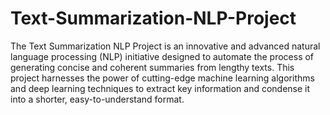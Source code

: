 # Text-Summarization-NLP-Project
The Text Summarization NLP Project is an innovative and advanced natural language processing (NLP) initiative designed to automate the process of generating concise and coherent summaries from lengthy texts. This project harnesses the power of cutting-edge machine learning algorithms and deep learning techniques to extract key information and condense it into a shorter, easy-to-understand format.
